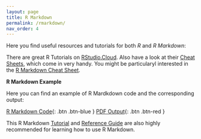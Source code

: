 ```yaml
---
layout: page
title: R Markdown
permalink: /rmarkdown/
nav_order: 4
---
```


 Here you find useful resources and tutorials for both _R_ and _R Markdown_:
 
There are great R Tutorials on [RStudio.Cloud](https://rstudio.cloud/learn/primers/). Also have a look at their [Cheat Sheets](https://rstudio.cloud/learn/cheat-sheets), which come in very handy. You might be particularyl interested in the [R Markdown Cheat Sheet](https://raw.githubusercontent.com/rstudio/cheatsheets/main/rmarkdown-2.0.pdf).
 
 
__R Markdown Example__

Here you can find an example of R Mardkdown code and the corresponding output:


[R Markdown Code](https://raw.githubusercontent.com/dpir-ci/CI22/gh-pages/docs/R/RMD_Example_code.Rmd){: .btn .btn-blue }
[PDF Output](https://github.com/dpir-ci/CI22/raw/gh-pages/docs/R/RMD_Example.pdf){: .btn .btn-red }


This R Markdown [Tutorial](https://rmarkdown.rstudio.com/lesson-1.html) and [Reference Guide](https://www.rstudio.com/wp-content/uploads/2015/03/rmarkdown-reference.pdf?_ga=2.156642171.1542584868.1612471345-118280016.1612471345) are also highly recommended for learning how to use R Markdown.



